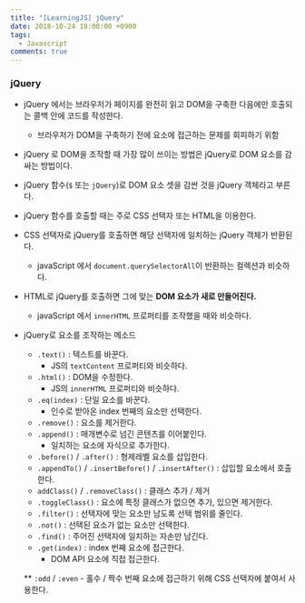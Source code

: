 ```yaml
---
title: "[LearningJS] jQuery"
date: 2018-10-24 18:00:00 +0900
tags:
  - Javascript
comments: true
---
```


### jQuery

- jQuery 에서는 브라우저가 페이지를 완전히 읽고 DOM을 구축한 다음에만 호출되는 콜백 안에 코드를 작성한다.

  - 브라우저가 DOM을 구축하기 전에 요소에 접근하는 문제를 회피하기 위함

- jQuery 로 DOM을 조작할 때 가장 많이 쓰이는 방법은 jQuery로 DOM 요소를 감싸는 방법이다.

- jQuery 함수(`$` 또는 `jQuery`)로 DOM 요소 셋을 감싼 것을 jQuery 객체라고 부른다.

- jQuery 함수를 호출할 때는 주로 CSS 선택자 또는 HTML을 이용한다.

- CSS 선택자로 jQuery를 호출하면 해당 선택자에 일치하는 jQuery 객체가 반환된다.

  - javaScript 에서 `document.querySelectorAll`이 반환하는 컬렉션과 비슷하다.

- HTML로 jQuery를 호출하면 그에 맞는 **DOM 요소가 새로 만들어진다.**

  - javaScript 에서 `innerHTML`  프로퍼티를 조작했을 때와 비슷하다.

- jQuery로 요소를 조작하는 메소드

  - `.text()` : 텍스트를 바꾼다.
    - JS의 `textContent`  프로퍼티와 비슷하다.
  - `.html()` : DOM을 수정한다.
    - JS의 `innerHTML` 프로퍼티와 비슷하다.
  - `.eq(index)` : 단일 요소를 바꾼다.
    - 인수로 받아온 index 번째의 요소만 선택한다.
  - `.remove()` : 요소를 제거한다.
  - `.append()` : 매개변수로 넘긴 콘텐츠를 이어붙인다.
    - 일치하는 요소에 자식으로 추가한다.
  - `.before()` / `.after()` : 형제레벨 요소를 삽입한다.
  - `.appendTo()` / `.insertBefore()` / `.insertAfter()` : 삽입할 요소에서 호출한다.
  - `addClass()` / `.removeClass()` : 클래스 추가 / 제거
  - `.toggleClass()` : 요소에 특정 클래스가 없으면 추가, 있으면 제거한다.
  - `.filter()` : 선택자에 맞는 요소만 남도록 선택 범위를 줄인다.
  - `.not()` : 선택된 요소가 없는 요소만 선택한다.
  - `.find()` : 주어진 선택자에 일치하는 자손만 남긴다.
  - `.get(index)` : index 번째 요소에 접근한다.
    - DOM API 요소에 직접 접근한다.

  ** `:odd` / `:even` - 홀수 / 짝수 번째 요소에 접근하기 위해 CSS 선택자에 붙여서 사용한다.